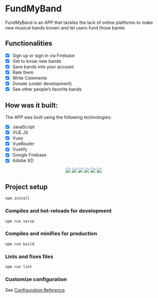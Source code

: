 # FundMyBand

FundMyBand is an APP that tackles the lack of online platforms to make new musical bands known and let users fund those bands

## Functionalities
-  [x]  Sign up or sign in via Firebase
-  [x]  Get to know new bands
-  [x]  Save bands into your account
-  [x]  Rate them
-  [x]  Write Comments
-  [x]  Donate (under development)
-  [x]  See other people’s favorite bands

## How was it built:
The APP was built using the following technologies:

-  [x]  JavaScript
-  [x]  VUE.JS
-  [x]  Vuex
-  [x]  VueRouter
-  [x]  Vuetify
-  [x]  Google Firebase
-  [x]  Adobe XD

<p align=center>
    <img src = "https://img.shields.io/badge/javascript-%23323330.svg?style=for-the-badge&logo=javascript&logoColor=%23F7DF1E"/>
    <img src = "https://img.shields.io/badge/VueJs-%2335495e.svg?style=for-the-badge&logo=vuedotjs&logoColor=%234FC08D"/>
    <img src = "https://img.shields.io/badge/Vuex-%23323330.svg?style=for-the-badge&logo=vuedotjs&logoColor=%234FC08D"/>
    <img src = "https://img.shields.io/badge/VueRouter-%2335495e.svg?style=for-the-badge&logo=vuedotjs&logoColor=%234FC08D"/>
    <img src = "https://img.shields.io/badge/Vuetify-%23323330?style=for-the-badge&logo=vuetify&logoColor=AEDDFF"/>
    <img src = "https://img.shields.io/badge/Firebase-%2335495e?style=for-the-badge&logo=Firebase&logoColor=white"/>
</p>

## Project setup
```
npm install
```

### Compiles and hot-reloads for development
```
npm run serve
```

### Compiles and minifies for production
```
npm run build
```

### Lints and fixes files
```
npm run lint
```

### Customize configuration
See [Configuration Reference](https://cli.vuejs.org/config/).
